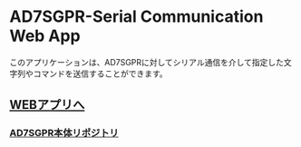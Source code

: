 # AD7SGPR-Serial Communication Web App

このアプリケーションは、AD7SGPRに対してシリアル通信を介して指定した文字列やコマンドを送信することができます。


## [WEBアプリへ](https://bit-trade-one.github.io/AD7SGPR-SCWA/)

### [AD7SGPR本体リポジトリ](https://github.com/bit-trade-one/AD7SGPR) 
